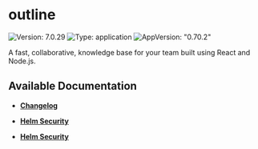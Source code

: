 # outline

![Version: 7.0.29](https://img.shields.io/badge/Version-7.0.29-informational?style=flat-square) ![Type: application](https://img.shields.io/badge/Type-application-informational?style=flat-square) ![AppVersion: "0.70.2"](https://img.shields.io/badge/AppVersion-"0.70.2"-informational?style=flat-square)

A fast, collaborative, knowledge base for your team built using React and Node.js.

## Available Documentation

- [**Changelog**](CHANGELOG)

- [**Helm Security**](container-security)

- [**Helm Security**](helm-security)

